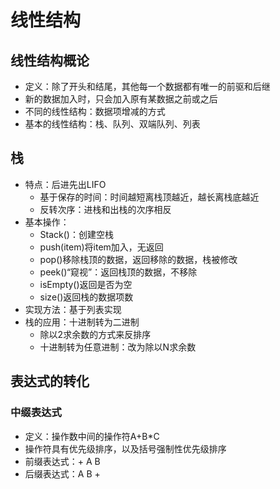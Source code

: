 # 线性结构
## 线性结构概论
+ 定义：除了开头和结尾，其他每一个数据都有唯一的前驱和后继
+ 新的数据加入时，只会加入原有某数据之前或之后
+ 不同的线性结构：数据项增减的方式
+ 基本的线性结构：栈、队列、双端队列、列表
## 栈
+ 特点：后进先出LIFO
  + 基于保存的时间：时间越短离栈顶越近，越长离栈底越近
  + 反转次序：进栈和出栈的次序相反
+ 基本操作：
  + Stack()：创建空栈
  + push(item)将item加入，无返回
  + pop()移除栈顶的数据，返回移除的数据，栈被修改
  + peek()“窥视”：返回栈顶的数据，不移除
  + isEmpty()返回是否为空
  + size()返回栈的数据项数
+ 实现方法：基于列表实现
+ 栈的应用：十进制转为二进制
  + 除以2求余数的方式来反排序
  + 十进制转为任意进制：改为除以N求余数
## 表达式的转化
### 中缀表达式
+ 定义：操作数中间的操作符A+B*C
+ 操作符具有优先级排序，以及括号强制性优先级排序
+ 前缀表达式：+ A B
+ 后缀表达式：A B +
